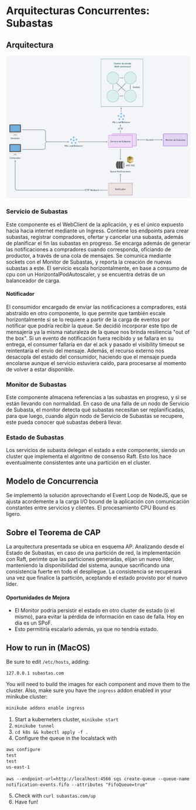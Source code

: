 # Arquitecturas Concurrentes: Subastas

## Arquitectura
![diagrama](diagrama.png)

### Servicio de Subastas
Este componente es el WebClient de la aplicación, y es el único expuesto hacia hacia internet mediante un Ingress. Contiene los endpoints para crear subastas, registrar compradores, ofertar y cancelar una subasta, además de planificar el fin las subastas en progreso.
Se encarga además de generar las notificaciones a compradores cuando corresponda, oficiando de productor, a través de una cola de mensajes.
Se comunica mediante sockets con el Monitor de Subastas, y reporta la creación de nuevas subastas a este.
El servicio escala horizontalmente, en base a consumo de cpu con un HorizontalPodAutoscaler, y se encuentra detrás de un balanceador de carga.

#### Notificador
El consumidor encargado de enviar las notificaciones a compradores, está abstraído en otro componente, lo que permite que también escale horizontalmente si se lo requiere a partir de la carga de eventos por notificar que podría recibir la queue.
Se decidió incorporar este tipo de mensajería ya la misma naturaleza de la queue nos brinda resiliencia "out of the box". Si un evento de notificación fuera recibido y se fallara en su entrega, el consumer fallaría en dar el ack y pasado el visibility timeout se reintentaría el envío del mensaje. Además, el recurso externo nos desacopla del estado del consumidor, haciendo que el mensaje pueda encolarse aunque el servicio estuviera caido, para procesarse al momento de volver a estar disponible.

### Monitor de Subastas
Este componente almacena referencias a las subastas en progreso, y si se están llevando con normalidad. 
En caso de una falla de un nodo de Servicio de Subasta, el monitor detecta qué subastas necesitan ser replanificadas, para que luego, cuando algún nodo de Servicio de Subastas se recupere, este pueda conocer qué subastas deberá llevar.

### Estado de Subastas
Los servicios de subasta delegan el estado a este componente, siendo un cluster que implementa el algoritmo de consenso Raft.
Esto los hace eventualmente consistentes ante una partición en el cluster.

## Modelo de Concurrencia
Se implementó la solución aprovechando el Event Loop de NodeJS, que se ajusta acordemente a la carga I/O bound de la aplicación con comunicación constantes entre servicios y clientes. El procesamiento CPU Bound es ligero.

## Sobre el Teorema de CAP
La arquitectura presentada se ubica en esquema AP. Analizando desde el Estado de Subastas, en caso de una partición de red, la implementación con Raft, perimte que las particiones generadas, elijan un nuevo líder, manteniendo la disponibilidad del sistema, aunque sacrificando una consistencia fuerte en todo el despliegue. La consistencia se recuperará una vez que finalice la partición, aceptando el estado provisto por el nuevo líder. 

#### Oportunidades de Mejora
- El Monitor podría persistir el estado en otro cluster de estado (o el mismo), para evitar la pérdida de información en caso de falla. Hoy en día es un SPoF.
- Esto permitiría escalarlo además, ya que no tendría estado.

## How to run in (MacOS)

Be sure to edit `/etc/hosts`, adding:

```
127.0.0.1 subastas.com
```

You will need to build the images for each component and move them to the cluster.
Also, make sure you have the `ingress` addon enabled in your minikube cluster:

```bash
minikube addons enable ingress
```

1. Start a kuberneters cluster, `minikube start`
2. `minikube tunnel`
3. `cd k8s && kubectl apply -f .`
4. Configure the queue in the localstack with
```
aws configure
test
test
us-east-1

aws --endpoint-url=http://localhost:4566 sqs create-queue --queue-name notification-events.fifo --attributes "FifoQueue=true"
```
5. Check with `curl subastas.com/up`
6. Have fun!
